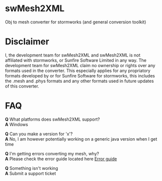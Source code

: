 # swMesh2XML
Obj to mesh converter for stormworks (and general conversion toolkit)

# Disclaimer
I, the development team for swMesh2XML and swMesh2XML is not affiliated with stormworks, or Sunfire Software Limited in any way.
The development team for swMesh2XML claim no ownership or rights over any formats used in the converter. This especially applies for any propriatory formats developed by or for Sunfire Software for stormworks, this includes the .mesh and .phys formats and any other formats used in future updates of this converter.

# FAQ
**Q** What platforms does swMesh2XML support?<br>
**A** Windows

**Q** Can you make a version for 'x'?<br>
**A** No, I am however potentially working on a generic java version when I get time

**Q** I'm getting errors converting my mesh, why?<br>
**A** Please check the error guide located here [Error guide](https://github.com/Lewinator56/swMesh2XML_repo/blob/master/Errors.md)

**Q** Something isn't working<br>
**A** Submit a support ticket
